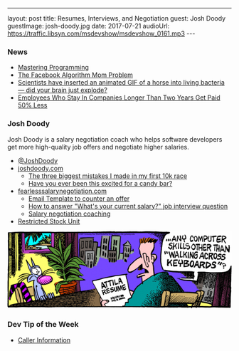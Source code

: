---
layout: post
title: Resumes, Interviews, and Negotiation
guest:  Josh Doody
guestImage:  josh-doody.jpg
date: 2017-07-21
audioUrl: https://traffic.libsyn.com/msdevshow/msdevshow_0161.mp3
--- 

### News

-   [Mastering  Programming](https://www.facebook.com/notes/kent-beck/mastering-programming/1184427814923414)
-   [The Facebook Algorithm Mom Problem](http://boffosocko.com/2017/07/11/the-facebook-algorithm-mom-problem/)
-   [Scientists have inserted an animated GIF of a horse into living bacteria — did your brain just explode?](https://techcrunch.com/2017/07/12/harvard-nature-crispr-cas1-cas2-horse-gif/)
-   [Employees Who Stay In Companies Longer Than Two Years Get Paid 50% Less](https://www.forbes.com/sites/cameronkeng/2014/06/22/employees-that-stay-in-companies-longer-than-2-years-get-paid-50-less/#3c324c29e07f)

### Josh Doody

Josh Doody is a salary negotiation coach who helps software developers get more high-quality job offers and negotiate higher salaries.

 - [@JoshDoody](https://twitter.com/JoshDoody)
 - [joshdoody.com](http://www.joshdoody.com/)
    - [The three biggest mistakes I made in my first 10k race](http://www.joshdoody.com/2017/04/the-three-biggest-mistakes-i-made-in-my-first-10k-race/)
    - [Have you ever been this excited for a candy bar?](http://www.joshdoody.com/2017/03/have-you-ever-been-this-excited-about-a-couple-dollars-of-candy/)
 - [fearlesssalarynegotiation.com](https://fearlesssalarynegotiation.com/)
    - [Email Template to counter an offer](https://na01.safelinks.protection.outlook.com/?url=https%3A%2F%2Ffearlesssalarynegotiation.com%2Fsalary-negotiation-email-sample%2F&data=02%7C01%7Ccschweitzer%40concurrency.com%7Cf501efee84a945dc3d8808d4ceeb7391%7C35cd3241d2504a2693c8ee676440a2b7%7C1%7C0%7C636360958036066608&sdata=bn0eM9GyGsSBhyUPMmKIM%2FuJrb4vNGah9661c3%2B5BpI%3D&reserved=0)
    - [How to answer "What's your current salary?" job interview question](https://na01.safelinks.protection.outlook.com/?url=https%3A%2F%2Ffearlesssalarynegotiation.com%2Fthe-dreaded-salary-question%2F&data=02%7C01%7Ccschweitzer%40concurrency.com%7Cf501efee84a945dc3d8808d4ceeb7391%7C35cd3241d2504a2693c8ee676440a2b7%7C1%7C0%7C636360958036066608&sdata=yGZ4DWpxwBzb5YbDJSHBvc8uUiLtWRtZCiJSnY3b12A%3D&reserved=0)
    - [Salary negotiation coaching](https://fearlesssalarynegotiation.com/coach/)
 - [Restricted Stock Unit](http://www.investopedia.com/terms/r/restricted-stock-unit.asp)

![cartoon.gif](cartoon.gif)

### Dev Tip of the Week

 -   [Caller Information](https://docs.microsoft.com/en-us/dotnet/csharp/programming-guide/concepts/caller-information)
